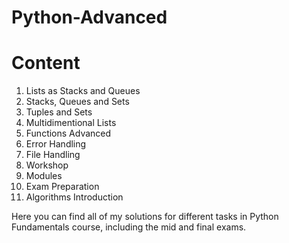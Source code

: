 ﻿# Python-Advanced
 
# Content

1. Lists as Stacks and Queues
2. Stacks, Queues and Sets
2. Tuples and Sets
3. Multidimentional Lists
4. Functions Advanced
5. Error Handling
6. File Handling
7. Workshop
8. Modules
9. Exam Preparation
10. Algorithms Introduction

Here you can find all of my solutions for different tasks in Python Fundamentals course, including the mid and final exams.
